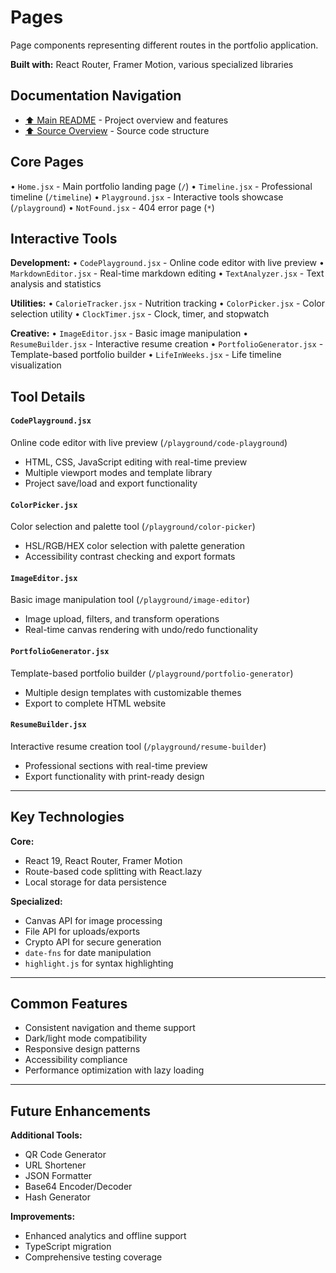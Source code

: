 # Pages

Page components representing different routes in the portfolio application.

**Built with:** React Router, Framer Motion, various specialized libraries

## Documentation Navigation
- [⬆️ Main README](../../README.md) - Project overview and features
- [⬆️ Source Overview](../README.md) - Source code structure

## Core Pages

• `Home.jsx` - Main portfolio landing page (`/`)
• `Timeline.jsx` - Professional timeline (`/timeline`) 
• `Playground.jsx` - Interactive tools showcase (`/playground`)
• `NotFound.jsx` - 404 error page (`*`)

## Interactive Tools

**Development:**
• `CodePlayground.jsx` - Online code editor with live preview
• `MarkdownEditor.jsx` - Real-time markdown editing
• `TextAnalyzer.jsx` - Text analysis and statistics

**Utilities:**
• `CalorieTracker.jsx` - Nutrition tracking
• `ColorPicker.jsx` - Color selection utility
• `ClockTimer.jsx` - Clock, timer, and stopwatch

**Creative:**
• `ImageEditor.jsx` - Basic image manipulation
• `ResumeBuilder.jsx` - Interactive resume creation
• `PortfolioGenerator.jsx` - Template-based portfolio builder
• `LifeInWeeks.jsx` - Life timeline visualization

## Tool Details

#### `CodePlayground.jsx`
Online code editor with live preview (`/playground/code-playground`)
- HTML, CSS, JavaScript editing with real-time preview
- Multiple viewport modes and template library
- Project save/load and export functionality

#### `ColorPicker.jsx`
Color selection and palette tool (`/playground/color-picker`)
- HSL/RGB/HEX color selection with palette generation
- Accessibility contrast checking and export formats

#### `ImageEditor.jsx`
Basic image manipulation tool (`/playground/image-editor`)
- Image upload, filters, and transform operations
- Real-time canvas rendering with undo/redo functionality

#### `PortfolioGenerator.jsx`
Template-based portfolio builder (`/playground/portfolio-generator`)
- Multiple design templates with customizable themes
- Export to complete HTML website

#### `ResumeBuilder.jsx`
Interactive resume creation tool (`/playground/resume-builder`)
- Professional sections with real-time preview
- Export functionality with print-ready design

---

## Key Technologies

**Core:**
- React 19, React Router, Framer Motion
- Route-based code splitting with React.lazy
- Local storage for data persistence

**Specialized:**
- Canvas API for image processing
- File API for uploads/exports
- Crypto API for secure generation
- `date-fns` for date manipulation
- `highlight.js` for syntax highlighting

---

## Common Features

- Consistent navigation and theme support
- Dark/light mode compatibility
- Responsive design patterns
- Accessibility compliance
- Performance optimization with lazy loading

---

## Future Enhancements

**Additional Tools:**
- QR Code Generator
- URL Shortener
- JSON Formatter
- Base64 Encoder/Decoder
- Hash Generator

**Improvements:**
- Enhanced analytics and offline support
- TypeScript migration
- Comprehensive testing coverage
